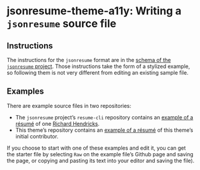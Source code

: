 # jsonresume-theme-a11y: Writing a `jsonresume` source file

## Instructions

The instructions for the `jsonresume` format are in the [schema of the `jsonresume` project](https://jsonresume.org/schema/). Those instructions take the form of a stylized example, so following them is not very different from editing an existing sample file.

## Examples

There are example source files in two repositories:

- The `jsonresume` project’s `resume-cli` repository contains an [example of a résumé](https://github.com/jsonresume/resume-cli/blob/master/test/resume.json) of one [Richard Hendricks](http://pied-piper.squarespace.com/the-crew/).
- This theme’s repository contains an [example of a résumé](https://github.com/jrpool/jsonresume-theme-a11y/blob/master/docs/samples/pool-medium/pool-medium-std.json) of this theme’s initial contributor.

If you choose to start with one of these examples and edit it, you can get the starter file by selecting `Raw` on the example file’s Github page and saving the page, or copying and pasting its text into your editor and saving the file).
